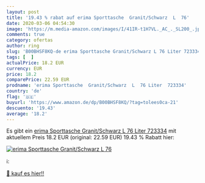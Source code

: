 ```yaml
---
layout: post
title: '19.43 % rabat auf erima Sporttasche  Granit/Schwarz  L  76'
date: 2020-03-06 04:54:30
image: 'https://m.media-amazon.com/images/I/41IR-t1H7VL._AC_._SL200_.jpg'
comments: true
category: ofertas
author: ring
slug: 'B00BHSF8KQ-de erima Sporttasche Granit/Schwarz L 76 Liter 723334'
tags: [  ]
actualPrice: 18.2 EUR
currency: EUR
price: 18.2
comparePrice: 22.59 EUR
prodname: 'erima Sporttasche  Granit/Schwarz  L  76 Liter  723334'
country: 'de'
flag: '🇩🇪'
buyurl: 'https://www.amazon.de/dp/B00BHSF8KQ/?tag=tolees0ca-21'
descuento: '19.43'
average: '18.2'
---
```


Es gibt ein [erima Sporttasche  Granit/Schwarz  L  76 Liter  723334](https://www.amazon.de/dp/B00BHSF8KQ/?tag=tolees0ca-21) mit aktuellem Preis 18.2 EUR (original: 22.59 EUR) 19.43 % Rabatt hier:

[![erima Sporttasche  Granit/Schwarz  L  76](https://m.media-amazon.com/images/I/41IR-t1H7VL._AC_._SL200_.jpg)](https://www.amazon.de/dp/B00BHSF8KQ/?tag=tolees0ca-21)

ℹ️:


[🛒 kauf es hier!!](https://www.amazon.de/dp/B00BHSF8KQ/?tag=tolees0ca-21)
